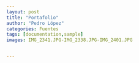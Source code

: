 ```yaml
---
layout: post
title: "Portafolio"
author: "Pedro López"
categories: Fuentes
tags: [documentation,sample]
images: IMG_2341.JPG-IMG_2338.JPG-IMG_2401.JPG


---
```



